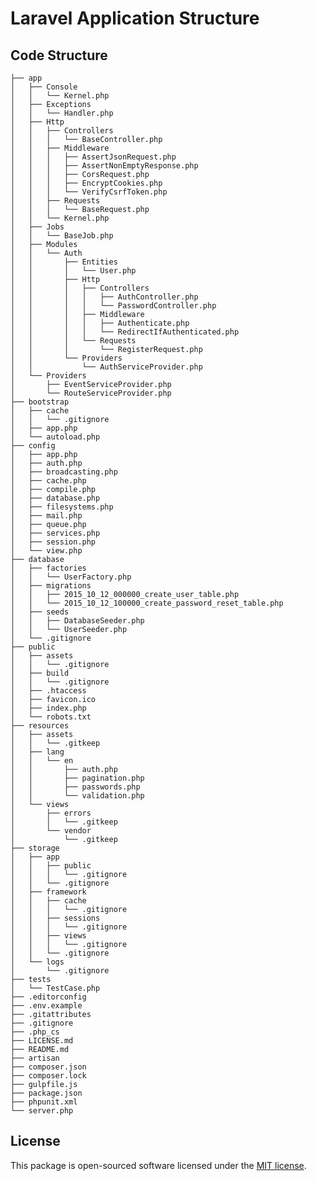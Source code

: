 # Laravel Application Structure

## Code Structure

    ├── app
    │   ├── Console
    │   │   └── Kernel.php
    │   ├── Exceptions
    │   │   └── Handler.php
    │   ├── Http
    │   │   ├── Controllers
    │   │   │   └── BaseController.php
    │   │   ├── Middleware
    │   │   │   ├── AssertJsonRequest.php
    │   │   │   ├── AssertNonEmptyResponse.php
    │   │   │   ├── CorsRequest.php
    │   │   │   ├── EncryptCookies.php
    │   │   │   └── VerifyCsrfToken.php
    │   │   ├── Requests
    │   │   │   └── BaseRequest.php
    │   │   └── Kernel.php
    │   ├── Jobs
    │   │   └── BaseJob.php
    │   ├── Modules
    │   │   └── Auth
    │   │       ├── Entities
    │   │       │   └── User.php
    │   │       ├── Http
    │   │       │   ├── Controllers
    │   │       │   │   ├── AuthController.php
    │   │       │   │   └── PasswordController.php
    │   │       │   ├── Middleware
    │   │       │   │   ├── Authenticate.php
    │   │       │   │   └── RedirectIfAuthenticated.php
    │   │       │   └── Requests
    │   │       │       └── RegisterRequest.php
    │   │       └── Providers
    │   │           └── AuthServiceProvider.php
    │   └── Providers
    │       ├── EventServiceProvider.php
    │       └── RouteServiceProvider.php
    ├── bootstrap
    │   ├── cache
    │   │   └── .gitignore
    │   ├── app.php
    │   └── autoload.php
    ├── config
    │   ├── app.php
    │   ├── auth.php
    │   ├── broadcasting.php
    │   ├── cache.php
    │   ├── compile.php
    │   ├── database.php
    │   ├── filesystems.php
    │   ├── mail.php
    │   ├── queue.php
    │   ├── services.php
    │   ├── session.php
    │   └── view.php
    ├── database
    │   ├── factories
    │   │   └── UserFactory.php
    │   ├── migrations
    │   │   ├── 2015_10_12_000000_create_user_table.php
    │   │   └── 2015_10_12_100000_create_password_reset_table.php
    │   ├── seeds
    │   │   ├── DatabaseSeeder.php
    │   │   └── UserSeeder.php
    │   └── .gitignore
    ├── public
    │   ├── assets
    │   │   └── .gitignore
    │   ├── build
    │   │   └── .gitignore
    │   ├── .htaccess
    │   ├── favicon.ico
    │   ├── index.php
    │   └── robots.txt
    ├── resources
    │   ├── assets
    │   │   └── .gitkeep
    │   ├── lang
    │   │   └── en
    │   │       ├── auth.php
    │   │       ├── pagination.php
    │   │       ├── passwords.php
    │   │       └── validation.php
    │   └── views
    │       ├── errors
    │       │   └── .gitkeep
    │       └── vendor
    │           └── .gitkeep
    ├── storage
    │   ├── app
    │   │   ├── public
    │   │   │   └── .gitignore
    │   │   └── .gitignore
    │   ├── framework
    │   │   ├── cache
    │   │   │   └── .gitignore
    │   │   ├── sessions
    │   │   │   └── .gitignore
    │   │   ├── views
    │   │   │   └── .gitignore
    │   │   └── .gitignore
    │   └── logs
    │       └── .gitignore
    ├── tests
    │   └── TestCase.php
    ├── .editorconfig
    ├── .env.example
    ├── .gitattributes
    ├── .gitignore
    ├── .php_cs
    ├── LICENSE.md
    ├── README.md
    ├── artisan
    ├── composer.json
    ├── composer.lock
    ├── gulpfile.js
    ├── package.json
    ├── phpunit.xml
    └── server.php

## License

This package is open-sourced software licensed under the [MIT license](http://opensource.org/licenses/MIT).
